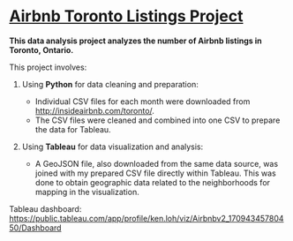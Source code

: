# [Airbnb Toronto Listings Project](https://public.tableau.com/app/profile/ken.loh/viz/Airbnbv2_17094345780450/Dashboard)

**This data analysis project analyzes the number of Airbnb listings in Toronto, Ontario.**

This project involves:

1) Using **Python** for data cleaning and preparation:
   * Individual CSV files for each month were downloaded from http://insideairbnb.com/toronto/.
   * The CSV files were cleaned and combined into one CSV to prepare the data for Tableau.
  
2) Using **Tableau** for data visualization and analysis:
   * A GeoJSON file, also downloaded from the same data source, was joined with my prepared CSV file directly within Tableau. This was done to obtain geographic data related to the neighborhoods for mapping in the visualization.

Tableau dashboard: https://public.tableau.com/app/profile/ken.loh/viz/Airbnbv2_17094345780450/Dashboard
     
